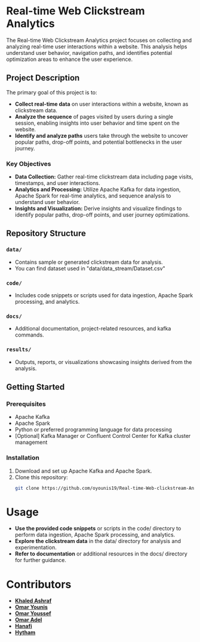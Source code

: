 # **Real-time Web Clickstream Analytics**

The Real-time Web Clickstream Analytics project focuses on collecting and analyzing real-time user interactions within a website. This analysis helps understand user behavior, navigation paths, and identifies potential optimization areas to enhance the user experience.

## **Project Description**

The primary goal of this project is to:

- **Collect real-time data** on user interactions within a website, known as clickstream data.
- **Analyze the sequence** of pages visited by users during a single session, enabling insights into user behavior and time spent on the website.
- **Identify and analyze paths** users take through the website to uncover popular paths, drop-off points, and potential bottlenecks in the user journey.

### **Key Objectives**

- **Data Collection:** Gather real-time clickstream data including page visits, timestamps, and user interactions.
- **Analytics and Processing:** Utilize Apache Kafka for data ingestion, Apache Spark for real-time analytics, and sequence analysis to understand user behavior.
- **Insights and Visualization:** Derive insights and visualize findings to identify popular paths, drop-off points, and user journey optimizations.

## **Repository Structure**

### `data/`
- Contains sample or generated clickstream data for analysis.
- You can find dataset used in "data/data_stream/Dataset.csv"

### `code/`
- Includes code snippets or scripts used for data ingestion, Apache Spark processing, and analytics.

### `docs/`
- Additional documentation, project-related resources, and kafka commands.

### `results/`
- Outputs, reports, or visualizations showcasing insights derived from the analysis.

## **Getting Started**

### **Prerequisites**

- Apache Kafka
- Apache Spark
- Python or preferred programming language for data processing
- [Optional] Kafka Manager or Confluent Control Center for Kafka cluster management

### **Installation**

1. Download and set up Apache Kafka and Apache Spark.
2. Clone this repository:
   ```bash
   git clone https://github.com/oyounis19/Real-time-Web-clickstream-Analytics.git
# Usage

- **Use the provided code snippets** or scripts in the code/ directory to perform data ingestion, Apache Spark processing, and analytics.
- **Explore the clickstream data** in the data/ directory for analysis and experimentation.
- **Refer to documentation** or additional resources in the docs/ directory for further guidance.

# Contributors
- [**Khaled Ashraf**](https://github.com/khaaaleed-5)
- [**Omar Younis**](https://github.com/oyounis19) 
- [**Omar Youssef**](https://github.com/Omar-YYoussef)
- [**Omar Adel**](https://github.com/omar55549)
- [**Hanafi**](https://github.com/mohamedhanfi)
- [**Hytham**](https://github.com/MedoHaytham)
